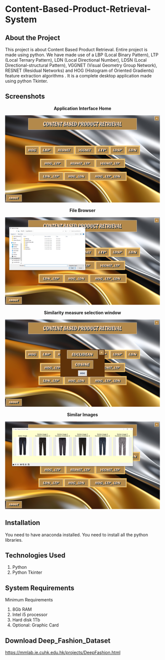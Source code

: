 # Content-Based-Product-Retrieval-System

## About the Project

This project is about Content Based Product Retrieval. Entire project is made using python. We have made use of a LBP (Local Binary Pattern), LTP (Local Ternary Pattern), LDN (Local Directional Number), LDSN (Local Directional-structural Pattern), VGGNET (Visual Geometry Group Network), RESNET (Residual Networks) and HOG (Histogram of Oriented Gradients) feature extraction algorithms . It is a complete desktop application made using python Tkinter.


## Screenshots

<p align="center">
    <b>Application Interface Home</b>
</p>

<img src="SS/1.png" alt="Application Interface Home">


<p align="center">
    <b>File Browser</b>
</p>

<img src="SS/2.png" alt="File Browser">


<p align="center">
    <b>Similarity measure selection window</b>
</p>

<img src="SS/3.png" alt="Similarity measure selection window">


<p align="center">
    <b>Similar Images</b>
</p>

<img src="SS/4.png" alt="Similar Images">


## Installation

You need to have anaconda installed.
You need to install all the python libraries.


## Technologies Used

1. Python
2. Python Tkinter

## System Requirements

Minimum Requirements

1. 8Gb RAM
2. Intel i5 processor
3. Hard disk 1Tb 
4. Optional: Graphic Card 

## Download Deep_Fashion_Dataset

https://mmlab.ie.cuhk.edu.hk/projects/DeepFashion.html

